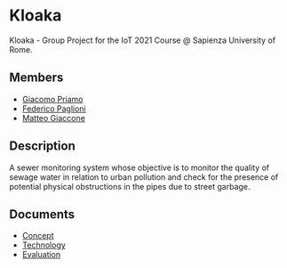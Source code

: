 # Kloaka
Kloaka - Group Project for the IoT 2021 Course @ Sapienza University of Rome.

## Members
* [Giacomo Priamo](https://www.linkedin.com/in/giacomo-p-b573b020b/)
* [Federico Paglioni](https://www.linkedin.com/in/paglioni/)
* [Matteo Giaccone](https://www.linkedin.com/in/giaccone)

## Description
A sewer monitoring system whose objective is to monitor the quality of sewage water  in relation to urban pollution and check for the presence of potential physical obstructions in the pipes due to street garbage. 

## Documents
* [Concept](Concept.md)
* [Technology](Technology.md)
* [Evaluation](Evaluation.md)

